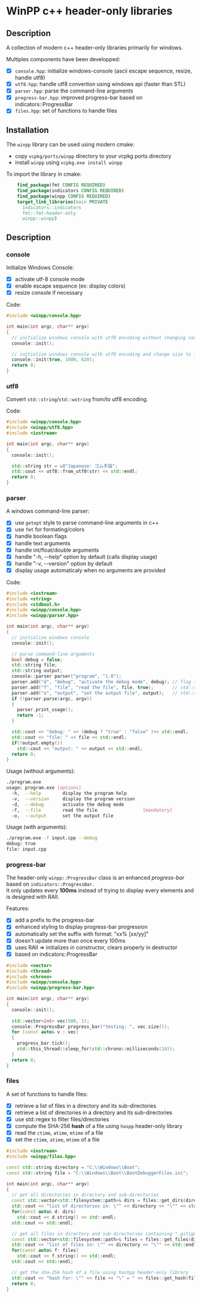 # WinPP c++ header-only libraries

## Description

A collection of modern c++ header-only libraries primarily for windows.

Multiples components have been developped:
- [x] `console.hpp`: initialize windows-console (ascii escape sequence, resize, handle utf8)
- [x] `utf8.hpp`: handle utf8 convertion using windows api (faster than STL)
- [x] `parser.hpp`: parse the command-line arguments
- [x] `progress-bar.hpp`: improved progress-bar based on indicators::ProgressBar
- [x] `files.hpp`: set of functions to handle files

## Installation

The `winpp` library can be used using modern cmake:

- copy `vcpkg/ports/winpp` directory to your vcpkg ports directory
- install `winpp` using `vcpkg.exe install winpp`

To import the library in cmake:
```cmake
    find_package(fmt CONFIG REQUIRED)
    find_package(indicators CONFIG REQUIRED)
    find_package(winpp CONFIG REQUIRED)
    target_link_libraries(main PRIVATE 
      indicators::indicators
      fmt::fmt-header-only
      winpp::winpp)
```

## Description

### console

Initialize Windows Console:

- [x] activate utf-8 console mode
- [x] enable escape sequence (ex: display colors)
- [x] resize console if necessary

Code:
```cpp
#include <winpp/console.hpp>

int main(int argc, char** argv)
{
  // initialize windows console with utf8 encoding without changing console size
  console::init();

  // initialize windows console with utf8 encoding and change size to 1080x620
  console::init(true, 1080, 620);
  return 0;
}
```

### utf8

Convert `std::string`/`std::wstring` from/to utf8 encoding.

Code:
```cpp
#include <winpp/console.hpp>
#include <winpp/utf8.hpp>
#include <iostream>

int main(int argc, char** argv)
{
  console::init();

  std::string str = u8"Japanese: ゴム手袋";
  std::cout << utf8::from_utf8(str) << std::endl;
  return 0;
}
```

### parser

A windows command-line parser: 

- [x] use `getopt` style to parse command-line arguments in c++
- [x] use `fmt` for formating/colors
- [x] handle boolean flags
- [x] handle text arguments
- [x] handle int/float/double arguments
- [x] handle "-h, --help" option by default (calls display usage)
- [x] handle "-v, --version" option by default
- [x] display usage automaticaly when no arguments are provided

Code:
```cpp
#include <iostream>
#include <string>
#include <stdbool.h>
#include <winpp/console.hpp>
#include <winpp/parser.hpp>

int main(int argc, char** argv)
{
  // initialize windows console
  console::init();

  // parse command-line arguments
  bool debug = false;
  std::string file;
  std::string output;
  console::parser parser("program", "1.0");
  parser.add("d", "debug", "activate the debug mode", debug); // flag (default: false)
  parser.add("f", "file", "read the file", file, true);       // std::string argument (mandatory)
  parser.add("o", "output", "set the output file", output);   // std::string argument (optional)
  if (!parser.parse(argc, argv))
  {
    parser.print_usage();
    return -1;
  }

  std::cout << "debug: " << (debug ? "true" : "false" )<< std::endl;
  std::cout << "file: " << file << std::endl;
  if(!output.empty())
    std::cout << "output: " << output << std::endl;
  return 0;
}
```

Usage (without arguments):
```bash
./program.exe
usage: program.exe [options]
  -h,  --help        display the program help
  -v,  --version     display the program version
  -d,  --debug       activate the debug mode
  -f,  --file        read the file                 [mandatory]
  -o,  --output      set the output file
```

Usage (with arguments):
```bash
./program.exe -f input.cpp --debug
debug: true
file: input.cpp
```

### progress-bar

The header-only `winpp::ProgressBar` class is an enhanced *progress-bar* based on `indicators::ProgressBar`.  
It only updates every **100ms** instead of trying to display every elements and is designed with RAII.

Features:

- [x] add a prefix to the progress-bar
- [x] enhanced styling to display progress-bar progression
- [x] automatically set the suffix with format: "xx% [xx/yy]"
- [x] doesn't update more than once every 100ms
- [x] uses RAII => initializes in constructor, clears properly in destructor
- [x] based on indicators::ProgressBar

```cpp
#include <vector>
#include <thread>
#include <chrono>
#include <winpp/console.hpp>
#include <winpp/progress-bar.hpp>

int main(int argc, char** argv)
{
  console::init();
  
  std::vector<int> vec(500, 1);
  console::ProgressBar progress_bar("testing: ", vec.size());
  for (const auto& v : vec)
  {
    progress_bar.tick();
    std::this_thread::sleep_for(std::chrono::milliseconds(10));
  }
  return 0;
}
```

### files

A set of functions to handle files:

- [x] retrieve a list of files in a directory and its sub-directories
- [x] retrieve a list of directories in a directory and its sub-directories
- [x] use std::regex to filter files/directories
- [x] compute the SHA-256 **hash** of a file using `haspp` header-only library
- [x] read the `ctime`, `atime`, `mtime` of a file
- [x] set the `ctime`, `atime`, `mtime` of a file

```cpp
#include <iostream>
#include <winpp/files.hpp>

const std::string directory = "C:\\Windows\\Boot";
const std::string file = "C:\\Windows\\Boot\\BootDebuggerFiles.ini";

int main(int argc, char** argv)
{
  // get all directories in directory and sub-directories
  const std::vector<std::filesystem::path>& dirs = files::get_dirs(directory);
  std::cout << "list of directories in: \"" << directory << "\"" << std::endl;
  for(const auto& d: dirs)
    std::cout << d.string() << std::endl;
  std::cout << std::endl;

  // get all files in directory and sub-directories containing ".gitignore"
  const std::vector<std::filesystem::path>& files = files::get_files(directory, std::regex(R"(\.ini)"));
  std::cout << "list of files in: \"" << directory << "\"" << std::endl;
  for(const auto& f: files)
    std::cout << f.string() << std::endl;
  std::cout << std::endl;

  // get the sha-256 hash of a file using hashpp header-only library
  std::cout << "hash for: \"" << file << "\" = " << files::get_hash(file) << std::endl;
  return 0;
}
```